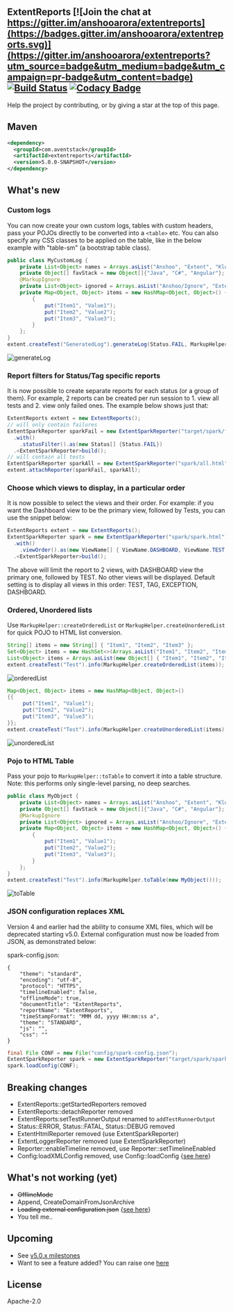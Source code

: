 ## ExtentReports [![Join the chat at https://gitter.im/anshooarora/extentreports](https://badges.gitter.im/anshooarora/extentreports.svg)](https://gitter.im/anshooarora/extentreports?utm_source=badge&utm_medium=badge&utm_campaign=pr-badge&utm_content=badge) [![Build Status](https://travis-ci.com/extent-framework/extentreports-java.svg?branch=v5.0.x)](https://travis-ci.com/extent-framework/extentreports-java) [![Codacy Badge](https://api.codacy.com/project/badge/Grade/dbdc8c04b0f84489a738f064f28a82fa)](https://www.codacy.com/app/anshooarora/extentreports?utm_source=github.com&amp;utm_medium=referral&amp;utm_content=extent-framework/extentreports&amp;utm_campaign=Badge_Grade)

Help the project by contributing, or by giving a star at the top of this page.

## Maven

```xml
<dependency>
  <groupId>com.aventstack</groupId>
  <artifactId>extentreports</artifactId>
  <version>5.0.0-SNAPSHOT</version>
</dependency>
```

## What's new

### Custom logs
You can now create your own custom logs, tables with custom headers, pass your POJOs directly
to be converted into a `<table>` etc. You can also specify any CSS classes to be applied on
the table, like in the below example with "table-sm" (a bootstrap table class).

```java
public class MyCustomLog {
    private List<Object> names = Arrays.asList("Anshoo", "Extent", "Klov");
    private Object[] favStack = new Object[]{"Java", "C#", "Angular"};
    @MarkupIgnore
    private List<Object> ignored = Arrays.asList("Anshoo/Ignore", "Extent/Ignore", "Klov/Ignore");
    private Map<Object, Object> items = new HashMap<Object, Object>() {
        {
            put("Item1", "Value1");
            put("Item2", "Value2");
            put("Item3", "Value3");
        }
    };
}
extent.createTest("GeneratedLog").generateLog(Status.FAIL, MarkupHelper.toTable(new MyCustomLog(), "table-sm"));
```

![generateLog](http://extentreports.com/docs/v5/generateLog.png)

### Report filters for Status/Tag specific reports
It is now possible to create separate reports for each status (or a group of them). For example, 2 reports can be created per run session to 1. view all tests and 2. view only failed ones. The example below shows just that:

```java
ExtentReports extent = new ExtentReports();
// will only contain failures
ExtentSparkReporter sparkFail = new ExtentSparkReporter("target/spark/fail.html")
  .with()
    .statusFilter().as(new Status[] {Status.FAIL})
  .<ExtentSparkReporter>build();
// will contain all tests
ExtentSparkReporter sparkAll = new ExtentSparkReporter("spark/all.html");
extent.attachReporter(sparkFail, sparkAll);
```

### Choose which views to display, in a particular order
It is now possible to select the views and their order. For example: if you want the Dashboard view to be the primary view, followed by Tests, you can use the snippet below:

```java
ExtentReports extent = new ExtentReports();
ExtentSparkReporter spark = new ExtentSparkReporter("spark/spark.html")
  .with()
    .viewOrder().as(new ViewName[] { ViewName.DASHBOARD, ViewName.TEST })
  .<ExtentSparkReporter>build();
```

The above will limit the report to 2 views, with DASHBOARD view the primary one, followed by TEST. No other views will be displayed. Default setting is to display all views in this order: TEST, TAG, EXCEPTION, DASHBOARD.


### Ordered, Unordered lists
Use `MarkupHelper::createOrderedList` or `MarkupHelper.createUnorderedList` for quick POJO to HTML list conversion.

```java
String[] items = new String[] { "Item1", "Item2", "Item3" };
Set<Object> items = new HashSet<>(Arrays.asList("Item1", "Item2", "Item3"));
List<Object> items = Arrays.asList(new Object[] { "Item1", "Item2", "Item3" });
extent.createTest("Test").info(MarkupHelper.createOrderedList(items));
```
![orderedList](http://extentreports.com/docs/v5/orderedList.png)

```java
Map<Object, Object> items = new HashMap<Object, Object>()
{{
     put("Item1", "Value1");
     put("Item2", "Value2");
     put("Item3", "Value3");
}};
extent.createTest("Test").info(MarkupHelper.createUnorderedList(items).getMarkup());
```
![unorderedList](http://extentreports.com/docs/v5/unorderedList.png)

### Pojo to HTML Table
Pass your pojo to `MarkupHelper::toTable` to convert it into a table structure. Note: this performs only single-level parsing, no deep searches.

```java
public class MyObject {
    private List<Object> names = Arrays.asList("Anshoo", "Extent", "Klov");
    private Object[] favStack = new Object[]{"Java", "C#", "Angular"};
    @MarkupIgnore
    private List<Object> ignored = Arrays.asList("Anshoo/Ignore", "Extent/Ignore", "Klov/Ignore");
    private Map<Object, Object> items = new HashMap<Object, Object>() {
        {
            put("Item1", "Value1");
            put("Item2", "Value2");
            put("Item3", "Value3");
        }
    };
}
extent.createTest("Test").info(MarkupHelper.toTable(new MyObject()));
```

![toTable](http://extentreports.com/docs/v5/toTable.png)

### JSON configuration replaces XML
Version 4 and earlier had the ability to consume XML files, which will be deprecated starting v5.0.
External configuration must now be loaded from JSON, as demonstrated below:

spark-config.json:
```
{
    "theme": "standard",
    "encoding": "utf-8",
    "protocol": "HTTPS",
    "timelineEnabled": false,
    "offlineMode": true,
    "documentTitle": "ExtentReports",
    "reportName": "ExtentReports",
    "timeStampFormat": "MMM dd, yyyy HH:mm:ss a",
    "theme": "STANDARD",
    "js": "",
    "css": ""
}
```

```java
final File CONF = new File("config/spark-config.json");
ExtentSparkReporter spark = new ExtentSparkReporter("target/spark/spark.html");
spark.loadConfig(CONF);
```

## Breaking changes

* ExtentReports::getStartedReporters removed
* ExtentReports::detachReporter removed
* ExtentReports:setTestRunnerOutput renamed to `addTestRunnerOutput`
* Status::ERROR, Status::FATAL, Status::DEBUG removed
* ExtentHtmlReporter removed (use ExtentSparkReporter)
* ExtentLoggerReporter removed (use ExtentSparkReporter)
* Reporter::enableTimeline removed, use Reporter::setTimelineEnabled 
* Config:loadXMLConfig removed, use Config::loadConfig {[see here](#json-configuration-replaces-xml)}

## What's not working (yet)

* ~~OfflineMode~~
* Append, CreateDomainFromJsonArchive
* ~~Loading external configuration.json~~ {[see here](#json-configuration-replaces-xml)}
* You tell me..

## Upcoming

* See [v5.0.x milestones](https://github.com/extent-framework/extentreports-java/issues?q=is%3Aopen+is%3Aissue+milestone%3A5.0.x)
* Want to see a feature added? You can raise one [here](https://github.com/extent-framework/extentreports-java/issues?q=is%3Aopen+is%3Aissue+milestone%3A5.0.x)

## License

Apache-2.0
